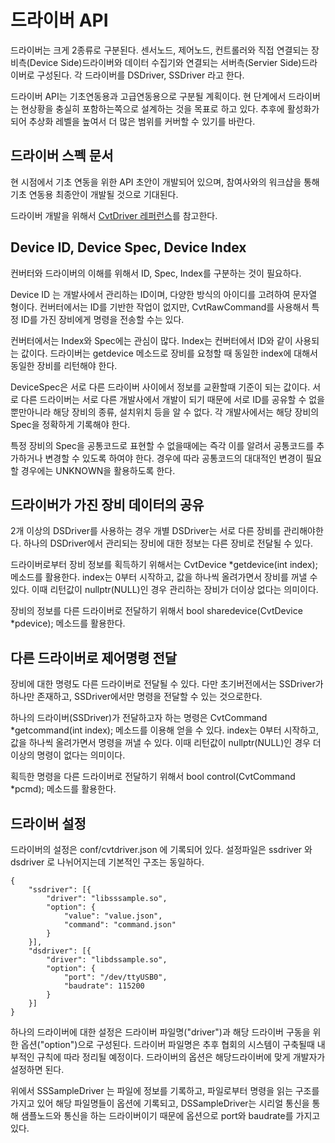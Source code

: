 # 드라이버 API

드라이버는 크게 2종류로 구분된다. 센서노드, 제어노드, 컨트롤러와 직접 연결되는 장비측(Device Side)드라이버와 데이터 수집기와 연결되는 서버측(Servier Side)드라이버로 구성된다. 각 드라이버를 DSDriver, SSDriver 라고 한다.

드라이버 API는 기초연동용과 고급연동용으로 구분될 계획이다. 현 단계에서 드라이버는 현상황을 충실히 포함하는쪽으로 설계하는 것을 목표로 하고 있다. 추후에 활성화가 되어 추상화 레벨을 높여서 더 많은 범위를 커버할 수 있기를 바란다.

## 드라이버 스펙 문서
현 시점에서 기초 연동을 위한 API 초안이 개발되어 있으며, 참여사와의 워크샵을 통해 기초 연동용 최종안이 개발될 것으로 기대된다.

드라이버 개발을 위해서 [CvtDriver 레퍼런스](https://ebio-snu.github.io/cvtdriver/)를 참고한다.

## Device ID, Device Spec, Device Index
컨버터와 드라이버의 이해를 위해서 ID, Spec, Index를 구분하는 것이 필요하다. 

Device ID 는 개발사에서 관리하는 ID이며, 다양한 방식의 아이디를 고려하여 문자열 형이다. 컨버터에서는 ID를 기반한 작업이 없지만, CvtRawCommand를 사용해서 특정 ID를 가진 장비에게 명령을 전송할 수는 있다.

컨버터에서는 Index와 Spec에는 관심이 많다. Index는 컨버터에서 ID와 같이 사용되는 값이다. 드라이버는 getdevice 메소드로 장비를 요청할 때 동일한 index에 대해서 동일한 장비를 리턴해야 한다.

DeviceSpec은 서로 다른 드라이버 사이에서 정보를 교환할때 기준이 되는 값이다. 서로 다른 드라이버는 서로 다른 개발사에서 개발이 되기 때문에 서로 ID를 공유할 수 없을 뿐만아니라 해당 장비의 종류, 설치위치 등을 알 수 없다. 각 개발사에서는 해당 장비의 Spec을 정확하게 기록해야 한다. 

특정 장비의 Spec을 공통코드로 표현할 수 없을때에는 즉각 이를 알려서 공통코드를 추가하거나 변경할 수 있도록 하여야 한다. 경우에 따라 공통코드의 대대적인 변경이 필요할 경우에는 UNKNOWN을 활용하도록 한다.


## 드라이버가 가진 장비 데이터의 공유
2개 이상의 DSDriver를 사용하는 경우 개별 DSDriver는 서로 다른 장비를 관리해야한다. 하나의 DSDriver에서 관리되는 장비에 대한 정보는 다른 장비로 전달될 수 있다. 

드라이버로부터 장비 정보를 획득하기 위해서는 CvtDevice *getdevice(int index); 메소드를 활용한다. index는 0부터 시작하고, 값을 하나씩 올려가면서 장비를 꺼낼 수 있다. 이때 리턴값이 nullptr(NULL)인 경우 관리하는 장비가 더이상 없다는 의미이다.

장비의 정보를 다른 드라이버로 전달하기 위해서 bool sharedevice(CvtDevice *pdevice); 메소드를 활용한다.

## 다른 드라이버로 제어명령 전달
장비에 대한 명령도 다른 드라이버로 전달될 수 있다. 다만 초기버전에서는 SSDriver가 하나만 존재하고, SSDriver에서만 명령을 전달할 수 있는 것으로한다.

하나의 드라이버(SSDriver)가 전달하고자 하는 명령은 CvtCommand *getcommand(int index); 메소드를 이용해 얻을 수 있다. index는 0부터 시작하고, 값을 하나씩 올려가면서 명령을 꺼낼 수 있다. 이때 리턴값이 nullptr(NULL)인 경우 더이상의 명령이 없다는 의미이다.

획득한 명령을 다른 드라이버로 전달하기 위해서 bool control(CvtCommand *pcmd); 메소드를 활용한다.

## 드라이버 설정
드라이버의 설정은 conf/cvtdriver.json 에 기록되어 있다. 설정파일은 ssdriver 와 dsdriver 로 나뉘어지는데 기본적인 구조는 동일하다.

```
{
    "ssdriver": [{
        "driver": "libsssample.so",
        "option": {
            "value": "value.json",
            "command": "command.json"
        }
    }],
    "dsdriver": [{
        "driver": "libdssample.so",
        "option": {
            "port": "/dev/ttyUSB0",
            "baudrate": 115200
        }
    }]
}
```

하나의 드라이버에 대한 설정은 드라이버 파일명("driver")과 해당 드라이버 구동을 위한 옵션("option")으로 구성된다. 드라이버 파일명은 추후 협회의 시스템이 구축될때 내부적인 규칙에 따라 정리될 예정이다. 드라이버의 옵션은 해당드라이버에 맞게 개발자가 설정하면 된다.

위에서 SSSampleDriver 는 파일에 정보를 기록하고, 파일로부터 명령을 읽는 구조를 가지고 있어 해당 파일명들이 옵션에 기록되고, DSSampleDriver는 시리얼 통신을 통해 샘플노드와 통신을 하는 드라이버이기 때문에 옵션으로 port와  baudrate를 가지고 있다.

